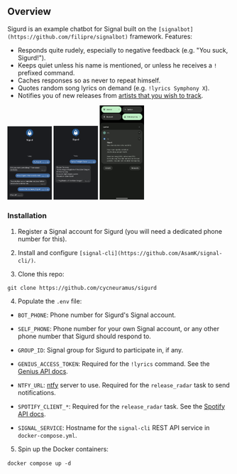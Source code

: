 ## Overview

Sigurd is an example chatbot for Signal built on the `[signalbot](https://github.com/filipre/signalbot)` framework. Features:

+ Responds quite rudely, especially to negative feedback (e.g. "You suck, Sigurd!").
+ Keeps quiet unless his name is mentioned, or unless he receives a `!` prefixed command.
+ Caches responses so as never to repeat himself.
+ Quotes random song lyrics on demand (e.g. `!lyrics Symphony X`).
+ Notifies you of new releases from [artists that you wish to track](bot/utils/spotify_data.py).

<img src="screenshots/chat.png" width=100 />
<img src="screenshots/lyrics.png" width=100 />
<img src="screenshots/release-radar.png" width=100 />

### Installation

1. Register a Signal account for Sigurd (you will need a dedicated phone number for this).

2. Install and configure `[signal-cli](https://github.com/AsamK/signal-cli/)`.

3. Clone this repo:
```
git clone https://github.com/cycneuramus/sigurd
```

4. Populate the `.env` file:

+ `BOT_PHONE`: Phone number for Sigurd's Signal account.
+ `SELF_PHONE`: Phone number for your own Signal account, or any other phone number that Sigurd should respond to.
+ `GROUP_ID`: Signal group for Sigurd to participate in, if any.

+ `GENIUS_ACCESS_TOKEN`: Required for the `!lyrics` command. See the [Genius API docs](https://docs.genius.com/).
+ `NTFY_URL`: [ntfy](https://ntfy.sh) server to use. Required for the `release_radar` task to send notifications.
+ `SPOTIFY_CLIENT_*`: Required for the `release_radar` task. See the [Spotify API docs](https://developer.spotify.com/documentation/web-api).

+ `SIGNAL_SERVICE`: Hostname for the `signal-cli` REST API service in `docker-compose.yml`.

5. Spin up the Docker containers:

`docker compose up -d`
